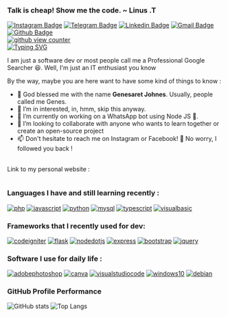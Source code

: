 <!---
gensart-ai/gensart-ai is a ✨ special ✨ repository because its `README.md` (this file) appears on your GitHub profile.
You can click the Preview link to take a look at your changes.
--->
### Talk is cheap! Show me the code. ~ Linus .T
[![Instagram Badge](https://img.shields.io/badge/Instagram-purple?style=for-the-badge&logo=instagram&logoColor=white&link=https://instagram.com/gensart.ai)](https://instagram.com/gensart.ai)
[![Telegram Badge](https://img.shields.io/badge/Telegram-grey?style=for-the-badge&logo=telegram&link=https://t.me/gensartx)](https://t.me/gensartx)
[![Linkedin Badge](https://img.shields.io/badge/Linkedin-100000?style=for-the-badge&logo=linkedin&logoColor=white&labelColor=008DD4&color=008DD4)](https://www.linkedin.com/in/gensart/)
[![Gmail Badge](https://img.shields.io/badge/-G--Mail-c14438?style=for-the-badge&logo=Gmail&logoColor=white&link=mailto:geneshsarretsarretret@gmail.com)](mailto:geneshsarretsarretret@gmail.com?subject=%5BFrom%20GitHub%5D&body=Hello%2C%20i%20wanna%20contact%20you%20about%20%3A) 
[![Github Badge](https://img.shields.io/badge/gensart--ai-%20classy%20since%202017-blue?style=for-the-badge&logo=github&link=https://github.com/gensart-ai/)](https://www.github.com/gensart-ai/)<br/>
[![github view counter](https://komarev.com/ghpvc/?username=gensart-ai&label=Viewed+:&style=for-the-badge&link=https:github.com/gensart-ai)](https://github.com/gensart-ai)<br/>
[![Typing SVG](https://readme-typing-svg.demolab.com?font=Fira+Code&duration=1500&pause=1000&vCenter=true&width=435&lines=Junior+Software+Developer+%F0%9F%91%A8%E2%80%8D%F0%9F%92%BB;Professional+Google+Searcher+%F0%9F%98%81;Instant+Noodle+Killer+%F0%9F%8D%9C;Non-Coffee+People+%F0%9F%8D%B5;Lo-Fi+Music+Lover+%F0%9F%8E%B6;Science+and+Research+Enthusiast+%F0%9F%94%AC;Indonesian+%F0%9F%8C%9F)](https://git.io/typing-svg)
<p align='left'>I am just a software dev or most people call me a Professional Google Searcher 😆. Well, I'm just an IT enthusiast you know</p>
By the way, maybe you are here want to have some kind of things to know :

- 👋 God blessed me with the name **Genesaret Johnes**. Usually, people called me Genes.
- 👀 I’m in interested, in, hmm, skip this anyway.
- 🌱 I’m currently on working on a WhatsApp bot using Node JS 🤖.
- 💞️ I’m looking to collaborate with anyone who wants to learn together or create an open-source project
- 📫 Don't hesitate to reach me on Instagram or Facebook! 💌 No worry, I followed you back !<br/><br/>

<p>Link to my personal website :</p>
<a href='https://gensart.super.site' target="_blank"><img alt='' src='https://img.shields.io/badge/Personal Website ↗-100000?style=for-the-badge&logo=&logoColor=white&labelColor=F72020&color=3B0EBA'/></a>

### Languages I have and still learning recently :
<a href='https://php.net' target="_blank"><img alt='php' src='https://img.shields.io/badge/PHP-100000?style=flat-square&logo=php&logoColor=FFFFFF&labelColor=9263FF&color=9263FF'/></a>
<a href='https://javascript.com' target="_blank"><img alt='javascript' src='https://img.shields.io/badge/JavaScript-100000?style=flat-square&logo=javascript&logoColor=000000&labelColor=FFE417&color=FFE417'/></a>
<a href='https://python.org' target="_blank"><img alt='python' src='https://img.shields.io/badge/Python-100000?style=flat-square&logo=python&logoColor=FFDA1C&labelColor=306998&color=306998'/></a>
<a href='https://mysql.com' target="_blank"><img alt='mysql' src='https://img.shields.io/badge/MySQL_MariaDB-100000?style=flat-square&logo=mysql&logoColor=0769AD&labelColor=E7E7E7&color=DDDDDD'/></a>
<a href='https://typescriptlang.org' target="_blank"><img alt='typescript' src='https://img.shields.io/badge/TypeScript-100000?style=flat-square&logo=typescript&logoColor=FFFFFF&labelColor=306998&color=306998'/></a>
<a href='https://learn.microsoft.com/en-us/office/vba/library-reference/concepts/getting-started-with-vba-in-office' target="_blank"><img alt='visualbasic' src='https://img.shields.io/badge/VBA_For_Excel-100000?style=flat-square&logo=visualbasic&logoColor=FFFFFF&labelColor=512BD4&color=512BD4'/></a>

### Frameworks that I recently used for dev:
<a href='https://codeigniter.com' target="_blank"><img alt='codeigniter' src='https://img.shields.io/badge/CodeIgniter_4-100000?style=flat-square&logo=codeigniter&logoColor=FFFFFF&labelColor=EF4223&color=EF4223'/></a>
<a href='https://flask.palletsprojects.com/en/2.3.x/' target="_blank"><img alt='flask' src='https://img.shields.io/badge/Flask-100000?style=flat-square&logo=flask&logoColor=000000&labelColor=FFFFFF&color=FFFFFF'/></a>
<a href='https://nodejs.org/en' target="_blank"><img alt='nodedotjs' src='https://img.shields.io/badge/Node_JS-100000?style=flat-square&logo=nodedotjs&logoColor=FFFFFF&labelColor=339933&color=339933'/></a>
<a href='https://expressjs.com/' target="_blank"><img alt='express' src='https://img.shields.io/badge/Express_JS-100000?style=flat-square&logo=express&logoColor=000000&labelColor=FFFFFF&color=FFFFFF'/></a>
<a href='https://getbootstrap.com' target="_blank"><img alt='bootstrap' src='https://img.shields.io/badge/Bootstrap_4 & 5-100000?style=flat-square&logo=bootstrap&logoColor=FFFFFF&labelColor=671ED4&color=671ED4'/></a>
<a href='https://jquery.com' target="_blank"><img alt='jquery' src='https://img.shields.io/badge/jQuery-100000?style=flat-square&logo=jquery&logoColor=0769AD&labelColor=E7E7E7&color=DDDDDD'/></a>

### Software I use for daily life :
<a href='https://www.adobe.com/id_en/products/photoshop/landpa.html' target="_blank"><img alt='adobephotoshop' src='https://img.shields.io/badge/Photoshop-100000?style=for-the-badge&logo=adobephotoshop&logoColor=white&labelColor=000B1D&color=000B1D'/></a>
<a href='https://canva.com' target="_blank"><img alt='canva' src='https://img.shields.io/badge/Canva-100000?style=for-the-badge&logo=canva&logoColor=00C4CC&labelColor=FFFFFF&color=FFFFFF'/></a>
<a href='https://vscode.dev' target="_blank"><img alt='visualstudiocode' src='https://img.shields.io/badge/Visual_Studio Code-100000?style=for-the-badge&logo=visualstudiocode&logoColor=007ACC&labelColor=FFFFFF&color=FFFFFF'/></a>
<a href='https://microsoft.com' target="_blank"><img alt='windows10' src='https://img.shields.io/badge/Windows_10-100000?style=for-the-badge&logo=windows10&logoColor=76B8DD&labelColor=083252&color=083252'/></a>
<a href='https://debian.org' target="_blank"><img alt='debian' src='https://img.shields.io/badge/Debian_Bullseye 11-100000?style=for-the-badge&logo=debian&logoColor=A81D33&labelColor=FFFFFF&color=FFFFFF'/></a>

### GitHub Profile Performance
![GitHub stats](https://github-readme-stats.vercel.app/api?username=gensart-ai&show_icons=true&theme=radical&rank_icon=github)
![Top Langs](https://github-readme-stats.vercel.app/api/top-langs/?username=gensart-ai&theme=radical&layout=compact)
